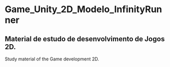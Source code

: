 # Game_Unity_2D_Modelo_InfinityRunner
 Material de estudo de desenvolvimento de Jogos 2D.
 --------------------------------------------------
Study material of the Game development 2D.